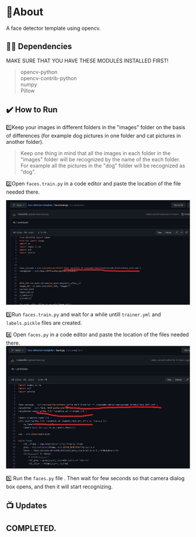 

# 📝About
A face detector template using opencv.


## 👨‍💻 Dependencies
MAKE SURE THAT YOU HAVE THESE MODULES INSTALLED FIRST!
> opencv-python <br>
> opencv-contrib-python<br>
> numpy <br>
> Pillow<br>
## ✔️ How to Run
 
1️⃣Keep your images in different folders in the "images" folder on the basis of differences (for example dog pictures in one folder and cat pictures in another folder).
>Keep one thing in mind that all the images in each folder in the "images" folder will be recognized by the name of the each folder.<br>
>For example all the pictures in the "dog" folder will be recognized as "dog".

2️⃣Open ```faces.train.py``` in a code editor and paste the location of the file needed there.

<img src="example1.jpg">



3️⃣Run   ```faces.train.py``` and wait for a while untill ```trainer.yml``` and ```labels.pickle``` files are created.

 
4️⃣ Open ```faces.py``` in a code editor and paste the location of the files needed there.
<img src="example2.jpg">


5️⃣ Run the ```faces.py``` file .
 Then wait for few seconds so that camera dialog box opens, and then it will start recognizing.




## 📺 Updates
<h2>COMPLETED.</h2> 

